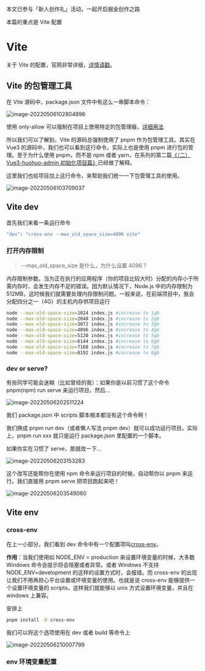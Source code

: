 本文已参与「新人创作礼」活动，一起开启掘金创作之路

本篇的重点是 Vite 配置

# Vite

关于 Vite 的配置，官网非常详细，[详情请戳](https://cn.vitejs.dev/)。

## Vite 的包管理工具

在 Vite 源码中，package.json 文件中有这么一串脚本命令：

![image-20220506102804896](https://gitee.com/huohuomua/pictures/raw/master/202205061028944.png)

使用 only-allow 可以强制在项目上使用特定的包管理器，[详细用法](https://github.com/pnpm/only-allow)

所以我们可以了解到，Vite 的源码总强制使用了 pnpm 作为包管理工具。其实在 Vue3 的源码中，我们也可以看到这行命令，实际上也是使用 pnpm 进行包的管理。至于为什么使用 pnpm，而不是 npm 或者 yarn，在系列的第二篇[《（二）Vue3-huohuo-admin 初始化项目篇》](https://juejin.cn/post/7091264650465148964#heading-4)已经做了解释。

这里我们也给项目加上这行命令，来帮助我们统一一下包管理工具的使用。

![image-20220506103709037](https://gitee.com/huohuomua/pictures/raw/master/202205061037080.png)

## Vite dev

首先我们来看一条运行命令

```bash
"dev": "cross-env --max_old_space_size=4096 vite"
```

### 打开内存限制

> --max_old_space_size 是什么，为什么设置 4096？

内存限制参数。当为正在执行的应用程序（你的项目比较大时）分配的内存小于所需内存时，会发生内存不足的错误。因为默认情况下，Node.js 中的内存限制为 512MB，这时候我们就需要处理内存限制问题。一般来说，在前端项目中，我会分配四分之一（4G）的主机内存供项目运行

```bash
node --max-old-space-size=1024 index.js #increase to 1gb
node --max-old-space-size=2048 index.js #increase to 2gb
node --max-old-space-size=3072 index.js #increase to 3gb
node --max-old-space-size=4096 index.js #increase to 4gb
node --max-old-space-size=5120 index.js #increase to 5gb
node --max-old-space-size=6144 index.js #increase to 6gb
node --max-old-space-size=7168 index.js #increase to 7gb
node --max-old-space-size=8192 index.js #increase to 8gb
```

### dev or serve?

有些同学可能会迷糊（比如曾经的我）：如果你是以前习惯了这个命令 pnpm(npm) run serve 来运行项目，然后...

![image-20220506202511224](https://gitee.com/huohuomua/pictures/raw/master/202205062025271.png)

我们 package.json 中 scripts 脚本根本都没有这个命令啊！

我们换成 pnpm run dev（或者懒人写法 pnpm dev）就可以成功运行项目。实际上，pnpm run xxx 就只是运行 package.json 里配置的一个脚本。

如果你实在习惯了 serve，那就改一下...

![image-20220506203153283](https://gitee.com/huohuomua/pictures/raw/master/202205062031318.png)

这个改写还能帮你在使用 npm 命令来运行项目的时候，自动帮你以 pnpm 来运行。我们直接用 pnpm serve 把项目跑起来吧！

![image-20220506203549060](https://gitee.com/huohuomua/pictures/raw/master/202205062035096.png)

## Vite env

### cross-env

在上一小部分，我们看到 dev 命令中有一个配置项叫[cross-env](https://www.npmjs.com/package/cross-env)。

**作用**：当我们使用如 NODE_ENV = production 来设置环境变量的时候，大多数 Windows 命令会提示将会阻塞或者异常。或者 Windows 不支持 NODE_ENV=development 的这样的设置方式时，会报错。而 cross-env 的出现让我们不用再担心平台设置或环境变量的使用。也就是说 cross-env 能够提供一个设置环境变量的 scripts，这样我们就能够以 unix 方式设置环境变量，并且在 windows 上兼容。

安排上

```bash
pnpm install -D cross-env
```

我们可以将这个选项使用在 dev 或者 build 等命令上

![image-20220506210007799](https://gitee.com/huohuomua/pictures/raw/master/202205062100828.png)

### env 环境变量配置
